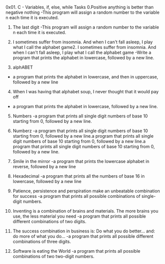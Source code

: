 0x01. C - Variables, if, else, while
Tasks
0.Positive anything is better than negative nothing
-This program will assign a random number to the variable n each time it is
executed.

1. The last digit
-This program will assign a random number to the variable n each time it is executed.

2. I sometimes suffer from insomnia. And when I can't fall asleep, I play what I call the alphabet game2. I sometimes suffer from insomnia. And when I can't fall asleep, I play what I call the alphabet game
-Write a program that prints the alphabet in lowercase, followed by a new line.

3. alphABET
- a program that prints the alphabet in lowercase, and then in uppercase, followed by a new line

4. When I was having that alphabet soup, I never thought that it would pay off
- a program that prints the alphabet in lowercase, followed by a new line.

5. Numbers
-a program that prints all single digit numbers of base 10 starting from 0, followed by a new line.

6. Numberz
-a program that prints all single digit numbers of base 10 starting from 0, followed by a new line.a program that prints all single digit numbers of base 10 starting from 0, followed by a new line.a program that prints all single digit numbers of base 10 starting from 0, followed by a new line.

7. Smile in the mirror
-a program that prints the lowercase alphabet in reverse, followed by a new line

8. Hexadecimal
-a program that prints all the numbers of base 16 in lowercase, followed by a
new line

9. Patience, persistence and perspiration make an unbeatable combination for success
-a program that prints all possible combinations of single-digit numbers.

10. Inventing is a combination of brains and materials. The more brains you use, the less material you need
-a program that prints all possible different combinations of two digits.

11. The success combination in business is: Do what you do better... and: do more of what you do...
-a program that prints all possible different combinations of three digits.

12. Software is eating the World
-a program that prints all possible combinations of two two-digit numbers.